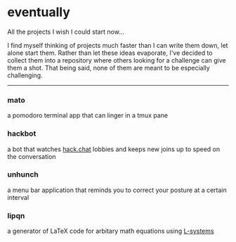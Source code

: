 # eventually
All the projects I wish I could start now...

I find myself thinking of projects much faster than I can write them down, let alone start them. Rather than let these ideas evaporate, I've decided to collect them into a repository where others looking for a challenge can give them a shot. That being said, none of them are meant to be especially challenging.

* * * * *

### mato
a pomodoro terminal app that can linger in a tmux pane
### hackbot
a bot that watches [hack.chat](hack.chat) lobbies and keeps new joins up to speed on the conversation
### unhunch
a menu bar application that reminds you to correct your posture at a certain interval
### lipqn
a generator of LaTeX code for arbitary math equations using [L-systems](https://en.wikipedia.org/wiki/L-system)
